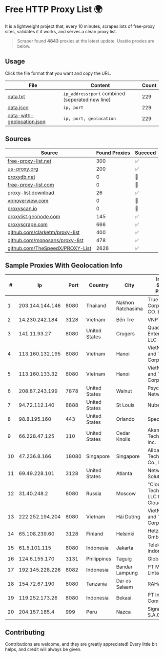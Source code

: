 
# Free HTTP Proxy List 🌍

It is a lightweight project that, every 10 minutes, scrapes lots of free-proxy sites, validates if it works, and serves a clean proxy list.


> Scraper found **4843** proxies at the latest update. Usable proxies are below.

## Usage

Click the file format that you want and copy the URL.


|File|Content|Count|
|----|-------|-----|
|[data.txt](https://raw.githubusercontent.com/themiralay/Proxy-List-World/master/data.txt)|`ip_address:port` combined (seperated new line)|229|
|[data.json](https://raw.githubusercontent.com/themiralay/Proxy-List-World/master/data.json)|`ip, port`|229|
|[data-with-geolocation.json](https://raw.githubusercontent.com/themiralay/Proxy-List-World/master/data-with-geolocation.json)|`ip, port, geolocation`|229|

## Sources

|Source|Found Proxies|Succeed|
|------|-------------|-------|
|[free-proxy-list.net](https://free-proxy-list.net)|300|✅|
|[us-proxy.org](https://www.us-proxy.org)|200|✅|
|[proxydb.net](http://proxydb.net)|0|🚫|
|[free-proxy-list.com](https://free-proxy-list.com/?page=&port=&type%5B%5D=http&type%5B%5D=https&up_time=0&search=Search)|0|🚫|
|[proxy-list.download](https://www.proxy-list.download/HTTP)|26|✅|
|[vpnoverview.com](https://vpnoverview.com/privacy/anonymous-browsing/free-proxy-servers)|0|🚫|
|[proxyscan.io](https://www.proxyscan.io)|0|🚫|
|[proxylist.geonode.com](https://proxylist.geonode.com/api/proxy-list?limit=300&page=1&sort_by=lastChecked&sort_type=desc&protocols=http,https)|145|✅|
|[proxyscrape.com](https://api.proxyscrape.com/v2/?request=displayproxies&protocol=http&timeout=10000&country=all&ssl=all&anonymity=all)|666|✅|
|[github.com/clarketm/proxy-list](https://raw.githubusercontent.com/clarketm/proxy-list/master/proxy-list-raw.txt)|400|✅|
|[github.com/monosans/proxy-list](https://raw.githubusercontent.com/monosans/proxy-list/main/proxies/http.txt)|478|✅|
|[github.com/TheSpeedX/PROXY-List](https://raw.githubusercontent.com/TheSpeedX/PROXY-List/master/http.txt)|2628|✅|


## Sample Proxies With Geolocation Info

|#|Ip|Port|Country|City|Internet Service Provider|
|-|--|----|-------|----|-------------------------|
|1|203.144.144.146|8080|Thailand|Nakhon Ratchasima|True Internet Corporation CO. Ltd.|
|2|14.230.242.184|3128|Vietnam|Bến Tre|VNPT|
|3|141.11.93.27|8080|United States|Crugers|QuadraNet Enterprises LLC|
|4|113.160.132.195|8080|Vietnam|Hanoi|VietNam Post and Telecom Corporation|
|5|113.160.133.32|8080|Vietnam|Hanoi|VietNam Post and Telecom Corporation|
|6|208.87.243.199|7878|United States|Walnut|Psychz Networks|
|7|94.72.112.140|8888|United States|St Louis|Nubes, LLC|
|8|98.8.195.160|443|United States|Orlando|Spectrum|
|9|66.228.47.125|110|United States|Cedar Knolls|Akamai Technologies, Inc.|
|10|47.236.8.166|18080|Singapore|Singapore|Alibaba (US) Technology Co., Ltd.|
|11|69.49.228.101|3128|United States|Atlanta|Network Solutions, LLC|
|12|31.40.248.2|8080|Russia|Moscow|"Cloud Technologies" LLC trading as Cloud.ru|
|13|222.252.194.204|8080|Vietnam|Hải Dương|VietNam Post and Telecom Corporation|
|14|65.108.239.60|3128|Finland|Helsinki|Hetzner Online GmbH|
|15|61.5.101.115|8080|Indonesia|Jakarta|Telekomunikasi Indonesia|
|16|124.6.155.170|3131|Philippines|Taguig|Globe Telecom|
|17|192.145.228.226|8082|Indonesia|Bandar Lampung|PT Mandala Lintas Nusa|
|18|154.72.67.190|8080|Tanzania|Dar es Salaam|RAHA-LTZ|
|19|119.252.173.26|8080|Indonesia|Bekasi|PT Indonesia Comnets Plus|
|20|204.157.185.4|999|Peru|Nazca|Signal Peru S.A.C|



## Contributing

Contributions are welcome, and they are greatly appreciated! Every
little bit helps, and credit will always be given.

